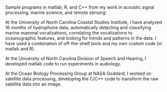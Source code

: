 Sample programs in matlab, R, and C++ from my work in acoustic signal processing, marine science, and remote sensing:

At the University of North Carolina Coastal Studies Institute, I have analyzed 16 months of hydrophone data, automatically detecting and classifying marine mammal vocalizations, correlating the vocalizations to oceanographic features, and looking for trends and patterns in the data. I have used a combination of off-the-shelf tools and my own custom code (in matlab and R).

At the University of North Carolina Division of Speech and Hearing, I developed matlab code to run experiments in audiology.

At the Ocean Biology Processing Group at NASA Goddard, I worked on satellite data processing, developing the C/C++ code to transform the raw satellite data into an image.


